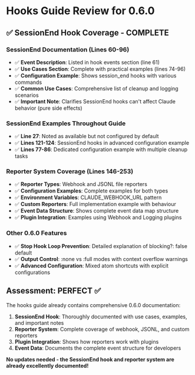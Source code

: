 # Hooks Guide Review for 0.6.0

## ✅ SessionEnd Hook Coverage - COMPLETE

### SessionEnd Documentation (Lines 60-96)
- ✅ **Event Description**: Listed in hook events section (line 61)
- ✅ **Use Cases Section**: Complete with practical examples (lines 74-96)
- ✅ **Configuration Example**: Shows session_end hooks with various commands
- ✅ **Common Use Cases**: Comprehensive list of cleanup and logging scenarios
- ✅ **Important Note**: Clarifies SessionEnd hooks can't affect Claude behavior (pure side effects)

### SessionEnd Examples Throughout Guide
- ✅ **Line 27**: Noted as available but not configured by default  
- ✅ **Lines 121-124**: SessionEnd hooks in advanced configuration example
- ✅ **Lines 77-86**: Dedicated configuration example with multiple cleanup tasks

### Reporter System Coverage (Lines 146-253)
- ✅ **Reporter Types**: Webhook and JSONL file reporters
- ✅ **Configuration Examples**: Complete examples for both types
- ✅ **Environment Variables**: CLAUDE_WEBHOOK_URL pattern
- ✅ **Custom Reporters**: Full implementation example with behaviour
- ✅ **Event Data Structure**: Shows complete event data map structure
- ✅ **Plugin Integration**: Examples using Webhook and Logging plugins

### Other 0.6.0 Features
- ✅ **Stop Hook Loop Prevention**: Detailed explanation of blocking?: false default
- ✅ **Output Control**: :none vs :full modes with context overflow warnings
- ✅ **Advanced Configuration**: Mixed atom shortcuts with explicit configurations

## Assessment: PERFECT ✅

The hooks guide already contains comprehensive 0.6.0 documentation:

1. **SessionEnd Hook**: Thoroughly documented with use cases, examples, and important notes
2. **Reporter System**: Complete coverage of webhook, JSONL, and custom reporters
3. **Plugin Integration**: Shows how reporters work with plugins
4. **Event Data**: Documents the complete event structure for developers

**No updates needed - the SessionEnd hook and reporter system are already excellently documented!**